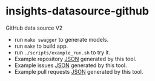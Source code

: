 # insights-datasource-github
GitHub data source V2

- run `make swagger` to generate models.
- run `make` to build app.
- run `./scripts/example_run.sh` to try it.
- Example repository [JSON](https://github.com/LF-Engineering/insights-datasource-github/blob/main/exampleOutputRepository.json) generated by this tool.
- Example issues [JSON](https://github.com/LF-Engineering/insights-datasource-github/blob/main/exampleOutputIssues.json) generated by this tool.
- Example pull requests [JSON](https://github.com/LF-Engineering/insights-datasource-github/blob/main/exampleOutputPRs.json) generated by this tool.
